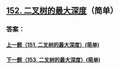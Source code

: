 ## [152. 二叉树的最大深度](https://leetcode-cn.com/problems/merge-two-sorted-lists/)（简单）





### 答案：



#### [上一题（151. 二叉树的最大深度）(简单)](https://github.com/sdwwld/leetCode/blob/master/src/main/java/com/wld/java/leetcode/leetCode0151.md)

#### [下一题（153. 二叉树的最大深度）(简单)](https://github.com/sdwwld/leetCode/blob/master/src/main/java/com/wld/java/leetcode/leetCode0153.md)